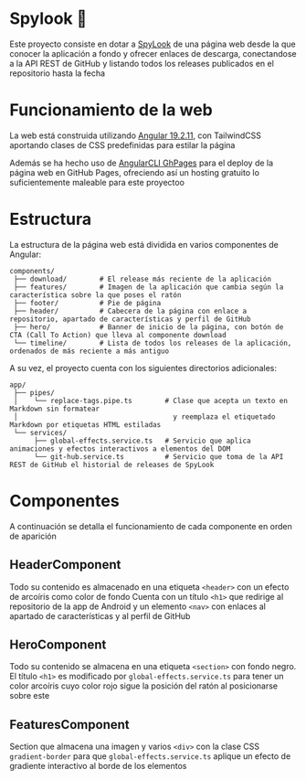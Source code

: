 # Spylook 👀

Este proyecto consiste en dotar a [SpyLook](https://github.com/cdominguezh06/spylook) de una página web desde la que conocer la aplicación a fondo y ofrecer enlaces de descarga,
conectandose a la API REST de GitHub y listando todos los releases publicados en el repositorio hasta la fecha


# Funcionamiento de la web

La web está construida utilizando [Angular 19.2.11](https://v19.angular.dev), con TailwindCSS aportando clases de CSS predefinidas
para estilar la página

Además se ha hecho uso de [AngularCLI GhPages](https://www.npmjs.com/package/angular-cli-ghpages) para el deploy de la página web en
GitHub Pages, ofreciendo así un hosting gratuito lo suficientemente maleable para este proyectoo


# Estructura

La estructura de la página web está dividida en varios componentes de Angular:
```
components/
 ├── download/        # El release más reciente de la aplicación
 ├── features/        # Imagen de la aplicación que cambia según la característica sobre la que poses el ratón
 ├── footer/          # Pie de página
 ├── header/          # Cabecera de la página con enlace a repositorio, apartado de características y perfil de GitHub
 ├── hero/            # Banner de inicio de la página, con botón de CTA (Call To Action) que lleva al componente download
 └── timeline/        # Lista de todos los releases de la aplicación, ordenados de más reciente a más antiguo
```

A su vez, el proyecto cuenta con los siguientes directorios adicionales:

```
app/
 ├── pipes/
 │    └── replace-tags.pipe.ts        # Clase que acepta un texto en Markdown sin formatear 
 │                                      y reemplaza el etiquetado Markdown por etiquetas HTML estiladas
 └── services/
      ├── global-effects.service.ts   # Servicio que aplica animaciones y efectos interactivos a elementos del DOM
      └── git-hub.service.ts          # Servicio que toma de la API REST de GitHub el historial de releases de SpyLook
```

# Componentes

A continuación se detalla el funcionamiento de cada componente en orden de aparición

## HeaderComponent

Todo su contenido es almacenado en una etiqueta `<header>` con un efecto de arcoíris como color de fondo
Cuenta con un título `<h1>` que redirige al repositorio de la app de Android y un elemento `<nav>` con enlaces
al apartado de características y al perfil de GitHub


## HeroComponent

Todo su contenido se almacena en una etiqueta `<section>` con fondo negro. 
El título `<h1>` es modificado por `global-effects.service.ts` para tener un color arcoíris cuyo
color rojo sigue la posición del ratón al posicionarse sobre este

## FeaturesComponent

Section que almacena una imagen y varios `<div>` con la clase CSS `gradient-border` para que `global-effects.service.ts`
aplique un efecto de gradiente interactivo al borde de los elementos
